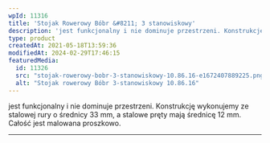```yaml
---
wpId: 11316
title: 'Stojak Rowerowy Bóbr &#8211; 3 stanowiskowy'
description: 'jest funkcjonalny i nie dominuje przestrzeni. Konstrukcję wykonujemy ze stalowej rury o średnicy 33 mm, a stalowe pręty mają średnicę 12 mm. Całość jest malowana proszkowo.'
type: product
createdAt: 2021-05-18T13:59:36
modifiedAt: 2024-02-29T17:46:15
featuredMedia:
  id: 11326
  src: "stojak-rowerowy-bobr-3-stanowiskowy-10.86.16-e1672407889225.png"
  alt: "Stojak rowerowy Bóbr 3-stanowiskowy 10.86.16"
---
```



jest funkcjonalny i nie dominuje przestrzeni. Konstrukcję wykonujemy ze stalowej rury o średnicy 33 mm, a stalowe pręty mają średnicę 12 mm. Całość jest malowana proszkowo.

* * *